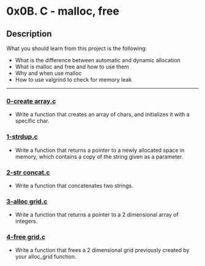 # 0x0B. C - malloc, free

## Description
What you should learn from this project is the following:

* What is the difference between automatic and dynamic allocation
* What is malloc and free and how to use them
* Why and when use malloc
* How to use valgrind to check for memory leak

---

### [0-create array.c](./0-create_array.c)
* Write a function that creates an array of chars, and initializes it with a specific char.

### [1-strdup.c](./1-strdup.c)
* Write a function that returns a pointer to a newly allocated space in memory, which contains a copy of the string given as a parameter.

### [2-str concat.c](./2-str_concat.c)
* Write a function that concatenates two strings.

### [3-alloc grid.c](./3-alloc_grid.c)
* Write a function that returns a pointer to a 2 dimensional array of integers.

### [4-free grid.c](./4-free_grid.c)
* Write a function that frees a 2 dimensional grid previously created by your alloc_grid function.
